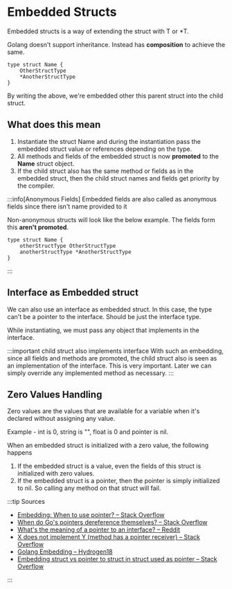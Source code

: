 # Embedded Structs

Embedded structs is a way of extending the struct with T or \*T.

Golang doesn't support inheritance. Instead has **composition** to achieve the same.

```golang
type struct Name {
    OtherStructType
    *AnotherStructType
}
```

By writing the above, we're embedded other this parent struct into the child struct.

## What does this mean

1. Instantiate the struct Name and
   during the instantiation pass the embedded struct value or references depending on the type.
2. All methods and fields of the embedded struct is now **promoted** to the **Name** struct object.
3. If the child struct also has the same method or fields as in the embedded struct,
   then the child struct names and fields get priority by the compiler.

:::info[Anonymous Fields]
Embedded fields are also called as anonymous fields since there isn't name provided to it

Non-anonymous structs will look like the below example. The fields form this **aren't promoted**.

```golang
type struct Name {
    otherStructType OtherStructType
    anotherStructType *AnotherStructType
}
```

:::

## Interface as Embedded struct

We can also use an interface as embedded struct.
In this case, the type can't be a pointer to the interface. Should be just the interface type.

While instantiating, we must pass any object that implements in the interface.

:::important child struct also implements interface
With such an embedding, since all fields and methods are promoted,
the child struct also is seen as an implementation of the interface.
This is very important.
Later we can simply override any implemented method as necessary.
:::

## Zero Values Handling

Zero values are the values that are available for a variable when it's declared without assigning any value.

Example - int is 0, string is "", float is 0 and pointer is nil.

When an embedded struct is initialized with a zero value, the following happens

1. If the embedded struct is a value, even the fields of this struct is initialized with zero values.
2. If the embedded struct is a pointer,
   then the pointer is simply initialized to nil. So calling any method on that struct will fail.

:::tip Sources

- [Embedding: When to use pointer? – Stack Overflow](https://stackoverflow.com/questions/27733854/embedding-when-to-use-pointer/27733969#27733969)
- [When do Go's pointers dereference themselves? – Stack Overflow](https://stackoverflow.com/questions/13533681/when-do-gos-pointers-dereference-themselves)
- [What's the meaning of a pointer to an interface? – Reddit](https://www.reddit.com/r/golang/comments/kit3da/whats_the_meaning_of_a_pointer_to_an_interface/)
- [X does not implement Y (method has a pointer receiver) – Stack Overflow](https://stackoverflow.com/questions/40823315/x-does-not-implement-y-method-has-a-pointer-receiver)
- [Golang Embedding – Hydrogen18](https://www.hydrogen18.com/blog/golang-embedding.html)
- [Embedding struct vs pointer to struct in struct used as pointer – Stack Overflow](https://stackoverflow.com/questions/57236837/embedding-struct-vs-pointer-to-struct-in-struct-used-as-pointer)

:::
